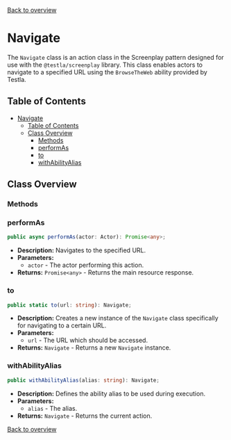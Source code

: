 [Back to overview](../../screenplay_elements.md)

# Navigate

The `Navigate` class is an action class in the Screenplay pattern designed for use with the `@testla/screenplay` library. This class enables actors to navigate to a specified URL using the `BrowseTheWeb` ability provided by Testla.

## Table of Contents

- [Navigate](#navigate)
  - [Table of Contents](#table-of-contents)
  - [Class Overview](#class-overview)
    - [Methods](#methods)
    - [performAs](#performas)
    - [to](#to)
    - [withAbilityAlias](#withabilityalias)

## Class Overview

### Methods

### performAs

```typescript
public async performAs(actor: Actor): Promise<any>;
```

- **Description:** Navigates to the specified URL.
- **Parameters:**
  - `actor` - The actor performing this action.
- **Returns:** `Promise<any>` - Returns the main resource response.

### to

```typescript
public static to(url: string): Navigate;
```

- **Description:** Creates a new instance of the `Navigate` class specifically for navigating to a certain URL.
- **Parameters:**
  - `url` - The URL which should be accessed.
- **Returns:** `Navigate` - Returns a new `Navigate` instance.

### withAbilityAlias

```typescript
public withAbilityAlias(alias: string): Navigate;
```

- **Description:** Defines the ability alias to be used during execution.
- **Parameters:**
  - `alias` - The alias.
- **Returns:** `Navigate` - Returns the current action.

[Back to overview](../../screenplay_elements.md)